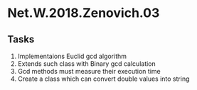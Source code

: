 # Net.W.2018.Zenovich.03

## Tasks

1. Implementaions Euclid gcd algorithm
2. Extends such class with Binary gcd calculation
3. Gcd methods must measure their execution time
4. Create a class which can convert double values into string
